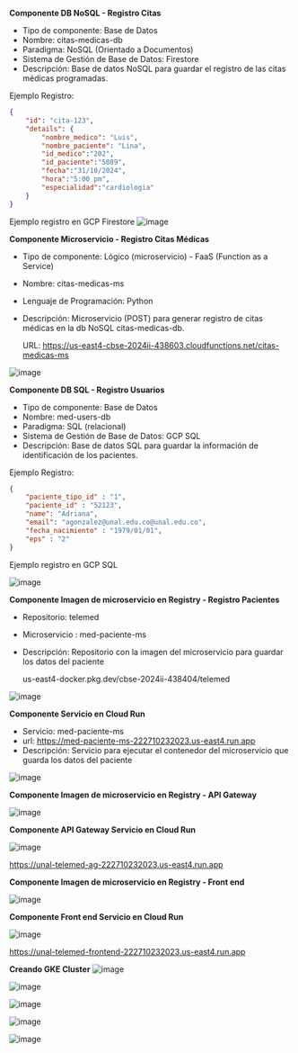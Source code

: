 **Componente DB NoSQL - Registro Citas**

* Tipo de componente: Base de Datos
* Nombre: citas-medicas-db
* Paradigma: NoSQL (Orientado a Documentos)
* Sistema de Gestión de Base de Datos: Firestore
* Descripción: Base de datos NoSQL para guardar el registro de las citas médicas programadas.

Ejemplo Registro:

```json
{
    "id": "cita-123",
    "details": {
        "nombre_medico": "Luis",
        "nombre_paciente": "Lina",
        "id_medico":"202",
        "id_paciente":"5089",
        "fecha":"31/10/2024",
        "hora":"5:00 pm",
        "especialidad":"cardiologia"
    }
}
```
Ejemplo registro en GCP Firestore
![image](https://github.com/user-attachments/assets/31bf2915-a795-49ba-9ebe-f5945737f023)

**Componente Microservicio - Registro Citas Médicas**

* Tipo de componente: Lógico (microservicio) - FaaS (Function as a Service)
* Nombre: citas-medicas-ms
* Lenguaje de Programación: Python
* Descripción: Microservicio (POST) para generar registro de citas médicas en la db NoSQL citas-medicas-db.

  URL: https://us-east4-cbse-2024ii-438603.cloudfunctions.net/citas-medicas-ms

![image](https://github.com/user-attachments/assets/b952cbe1-dcca-4e2f-86d6-84d95225816d)

**Componente DB SQL - Registro Usuarios**

* Tipo de componente: Base de Datos
* Nombre: med-users-db
* Paradigma: SQL (relacional)
* Sistema de Gestión de Base de Datos: GCP SQL
* Descripción: Base de datos SQL para guardar la información de identificación de los pacientes.

Ejemplo Registro:

```json
{
    "paciente_tipo_id" : "1",
    "paciente_id" : "52123",
    "name": "Adriana",
    "email": "agonzalez@unal.edu.co@unal.edu.co",
    "fecha_nacimiento" : "1979/01/01",
    "eps" : "2"
}
```
Ejemplo registro en GCP SQL

![image](https://github.com/user-attachments/assets/4f34567e-712f-4d53-935f-edd9f44eff26)

**Componente Imagen de microservicio en Registry - Registro Pacientes**

* Repositorio: telemed
* Microservicio : med-paciente-ms
* Descripción: Repositorio con la imagen del microservicio para guardar los datos del paciente

  us-east4-docker.pkg.dev/cbse-2024ii-438404/telemed
  
![image](https://github.com/user-attachments/assets/22d77bd0-8a68-4254-a8d5-cc497fa79ce9)

**Componente Servicio en Cloud Run**
* Servicio: med-paciente-ms
* url: https://med-paciente-ms-222710232023.us-east4.run.app
* Descripción: Servicio para ejecutar el contenedor del microservicio que guarda los datos del paciente
  
![image](https://github.com/user-attachments/assets/5c344b02-3cff-4fbf-8c28-325fdcb119e9)


**Componente Imagen de microservicio en Registry - API Gateway**

![image](https://github.com/user-attachments/assets/c0961dd3-7e90-43b4-b5d6-59b6cf8fdf21)




**Componente API Gateway Servicio en Cloud Run**

![image](https://github.com/user-attachments/assets/578b3f1b-870c-4b77-ab68-3477902ed43f)

https://unal-telemed-ag-222710232023.us-east4.run.app

**Componente Imagen de microservicio en Registry - Front end**

![image](https://github.com/user-attachments/assets/5ceafc7a-c3e8-4448-916c-6afc5e71be73)




**Componente Front end Servicio en Cloud Run**

![image](https://github.com/user-attachments/assets/93f937bc-4415-4241-9d21-3d3a13a48872)

https://unal-telemed-frontend-222710232023.us-east4.run.app

**Creando GKE Cluster**
![image](https://github.com/user-attachments/assets/3c50dbdb-886d-45c4-86d0-20da7227fe04)

![image](https://github.com/user-attachments/assets/db8a454a-5a60-4a79-b8a5-b92bbb45bcc3)

![image](https://github.com/user-attachments/assets/466af2db-fe6e-489d-a8c3-28809c0e5155)

![image](https://github.com/user-attachments/assets/9671c22b-82f0-4107-828b-e450631cc8a7)


![image](https://github.com/user-attachments/assets/3f4052af-dd28-4ccf-8fa9-bbdc6e488a41)




